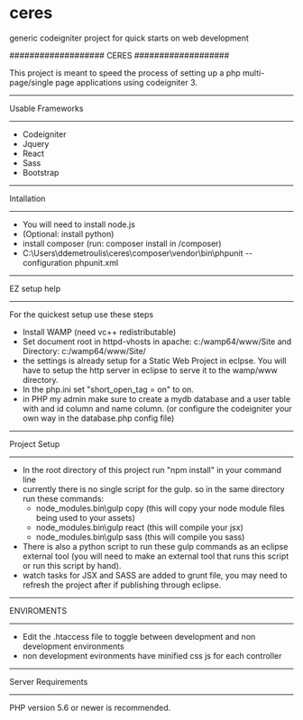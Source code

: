 # ceres
generic codeigniter project for quick starts on web development

###################
CERES
###################

This project is meant to speed the process of setting up a php multi-page/single page applications using codeigniter 3.

*******************
Usable Frameworks
*******************
* Codeigniter
* Jquery
* React
* Sass
* Bootstrap

*******************
Intallation
*******************
* You will need to install node.js
* (Optional: install python)
* install composer (run: composer install in /composer)
* C:\Users\ddemetroulis\ceres\composer\vendor\bin\phpunit --configuration phpunit.xml

*******************
EZ setup help
*******************

For the quickest setup use these steps

* Install WAMP (need vc++ redistributable)
* Set document root in httpd-vhosts in apache: c:/wamp64/www/Site and Directory: c:/wamp64/www/Site/
* the settings is already setup for a Static Web Project in eclpse. You will have to setup the http server in eclipse to serve it to the wamp/www directory.
* In the php.ini set "short_open_tag = on" to on.
* in PHP my admin make sure to create a mydb database and a user table with and id column and name column. (or configure the codeigniter your own way in the database.php config file)

**************************
Project Setup
**************************

* In the root directory of this project run "npm install" in your command line
* currently there is no single script for the gulp. so in the same directory run these commands:
  * node_modules\.bin\gulp copy (this will copy your node module files being used to your assets)
  * node_modules\.bin\gulp react (this will compile your jsx)
  * node_modules\.bin\gulp sass (this will compile you sass)
* There is also a python script to run these gulp commands as an eclipse external tool (you will need to make an external tool that runs this script or run this script by hand).
* watch tasks for JSX and SASS are added to grunt file, you may need to refresh the project after if publishing through eclipse.

*******************
ENVIROMENTS
*******************
* Edit the .htaccess file to toggle between development and non development environments
* non development evironments have minified css js for each controller

*******************
Server Requirements
*******************

PHP version 5.6 or newer is recommended.